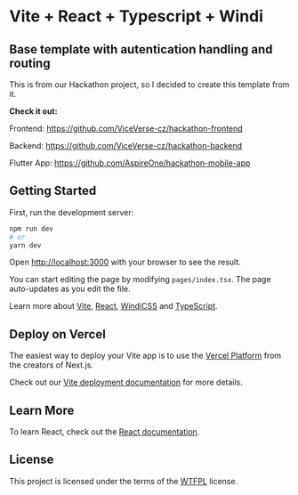 # Vite + React + Typescript + Windi

## Base template with autentication handling and routing

This is from our Hackathon project, so I decided to create this template from it.

**Check it out:**

Frontend: https://github.com/ViceVerse-cz/hackathon-frontend

Backend: https://github.com/ViceVerse-cz/hackathon-backend

Flutter App: https://github.com/AspireOne/hackathon-mobile-app

## Getting Started

First, run the development server:

```bash
npm run dev
# or
yarn dev
```

Open [http://localhost:3000](http://localhost:3000) with your browser to see the result.

You can start editing the page by modifying `pages/index.tsx`. The page auto-updates as you edit the file.

Learn more about [Vite](https://vitejs.dev/guide/), [React](https://reactjs.org/), [WindiCSS](https://windicss.org/guide/) and [TypeScript](https://www.typescriptlang.org/docs/).

## Deploy on Vercel

The easiest way to deploy your Vite app is to use the [Vercel Platform](https://vercel.com/new?utm_medium=default-template&filter=vite&utm_source=create-next-app&utm_campaign=create-next-app-readme) from the creators of Next.js.

Check out our [Vite deployment documentation](https://vitejs.dev/guide/static-deploy.html#vercel) for more details.

## Learn More

To learn React, check out the [React documentation](https://reactjs.org/docs/getting-started.html/).

## License

This project is licensed under the terms of the [WTFPL](./LICENSE) license.
